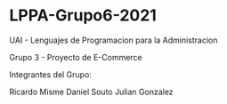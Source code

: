 # LPPA-Grupo6-2021

UAI - Lenguajes de Programacion para la Administracion

Grupo 3 - Proyecto de E-Commerce

Integrantes del Grupo:

Ricardo Misme
Daniel Souto
Julian Gonzalez
